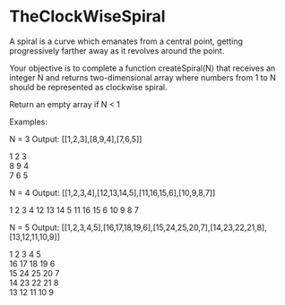 # TheClockWiseSpiral
A spiral is a curve which emanates from a central point, getting progressively farther away as it revolves around the point. 

Your objective is to complete a function createSpiral(N) that receives an integer N and returns two-dimensional array where numbers from 1 to N should be represented as clockwise spiral.

Return an empty array if N < 1

Examples:

N = 3 Output: [[1,2,3],[8,9,4],[7,6,5]]

1    2    3    
8    9    4    
7    6    5

N = 4 Output: [[1,2,3,4],[12,13,14,5],[11,16,15,6],[10,9,8,7]]

1   2   3   4
12  13  14  5
11  16  15  6
10  9   8   7

N = 5 Output: [[1,2,3,4,5],[16,17,18,19,6],[15,24,25,20,7],[14,23,22,21,8],[13,12,11,10,9]]

1   2   3   4   5    
16  17  18  19  6    
15  24  25  20  7    
14  23  22  21  8    
13  12  11  10  9
